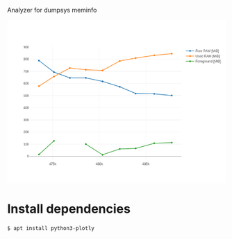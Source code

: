 Analyzer for dumpsys meminfo

![screenshot](screenshots/001.png)

# Install dependencies

```
$ apt install python3-plotly
```
